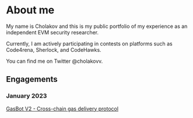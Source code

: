 # About me
My name is Cholakov and this is my public portfolio of my experience as an independent EVM security researcher.

Currently, I am actively participating in contests on platforms such as Code4rena, Sherlock, and CodeHawks.

You can find me on Twitter @cholakovv.

## Engagements

### January 2023

[GasBot V2 - Cross-chain gas delivery protocol]()
